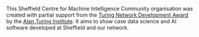 This Sheffield Centre for Machine Intelligence Community organisation was created with partial support from the [Turing Network Development Award](https://www.turing.ac.uk/news/uk-universities-receive-first-ever-turing-network-development-awards) by the [Alan Turing Institute](https://www.turing.ac.uk/). It aims to show case data science and AI software developed at Sheffield and our network.
